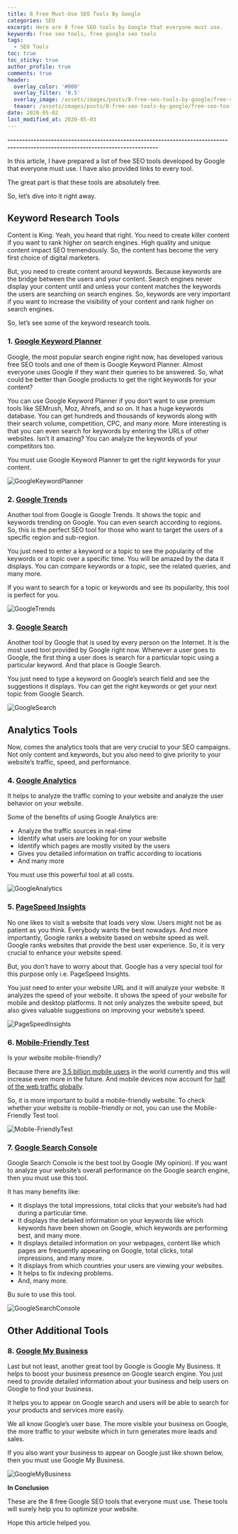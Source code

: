 ```yaml
---
title: 8 Free Must-Use SEO Tools By Google
categories: SEO
excerpt: Here are 8 free SEO tools by Google that everyone must use.
keywords: free seo tools, free google seo tools
tags:
  - SEO Tools
toc: true
toc_sticky: true
author_profile: true
comments: true
header:
  overlay_color: '#000'
  overlay_filter: '0.5'
  overlay_image: /assets/images/posts/8-free-seo-tools-by-google/free-seo-tools.png
  teaser: /assets/images/posts/8-free-seo-tools-by-google/free-seo-tools.png
date: 2020-05-02
last_modified_at: 2020-05-03
---
```


<b>--------------------------------------------------------------------------------------------------------------------------------</b>

In this article, I have prepared a list of free SEO tools developed by Google that everyone must use. I have also provided links to every tool.

The great part is that these tools are absolutely free.

So, let’s dive into it right away.

## Keyword Research Tools

Content is King. Yeah, you heard that right. You need to create killer content if you want to rank higher on search engines. High quality and unique content impact SEO tremendously. So, the content has become the very first choice of digital marketers. 

But, you need to create content around keywords. Because keywords are the bridge between the users and your content. Search engines never display your content until and unless your content matches the keywords the users are searching on search engines. So, keywords are very important if you want to increase the visibility of your content and rank higher on search engines.

So, let’s see some of the keyword research tools.

### 1. [Google Keyword Planner](https://ads.google.com/home/tools/keyword-planner/)

Google, the most popular search engine right now, has developed various free SEO tools and one of them is Google Keyword Planner. Almost everyone uses Google if they want their queries to be answered. So, what could be better than Google products to get the right keywords for your content?

You can use Google Keyword Planner if you don’t want to use premium tools like SEMrush, Moz, Ahrefs, and so on. It has a huge keywords database. You can get hundreds and thousands of keywords along with their search volume, competition, CPC, and many more. More interesting is that you can even search for keywords by entering the URLs of other websites. Isn’t it amazing? You can analyze the keywords of your competitors too.

You must use Google Keyword Planner to get the right keywords for your content.

![GoogleKeywordPlanner](/assets/images/posts/8-free-seo-tools-by-google/google-keyword-planner.jpg "Google Keyword Planner")

### 2. [Google Trends](https://trends.google.com/trends/?geo=US)

Another tool from Google is Google Trends. It shows the topic and keywords trending on Google. You can even search according to regions. So, this is the perfect SEO tool for those who want to target the users of a specific region and sub-region.

You just need to enter a keyword or a topic to see the popularity of the keywords or a topic over a specific time. You will be amazed by the data it displays. You can compare keywords or a topic, see the related queries, and many more.

If you want to search for a topic or keywords and see its popularity, this tool is perfect for you.

![GoogleTrends](/assets/images/posts/8-free-seo-tools-by-google/google-trends.jpg "Google Trends")

### 3. [Google Search](https://www.google.com/) 

Another tool by Google that is used by every person on the Internet. It is the most used tool provided by Google right now. Whenever a user goes to Google, the first thing a user does is search for a particular topic using a particular keyword. And that place is Google Search.

You just need to type a keyword on Google’s search field and see the suggestions it displays. You can get the right keywords or get your next topic from Google Search. 

![GoogleSearch](/assets/images/posts/8-free-seo-tools-by-google/google-search.png "Google Search")

## Analytics Tools

Now, comes the analytics tools that are very crucial to your SEO campaigns. Not only content and keywords, but you also need to give priority to your website’s traffic, speed, and performance.
 
### 4. [Google Analytics](https://accounts.google.com/ServiceLogin/webreauth?service=analytics&passive=1209600&continue=https%3A%2F%2Fanalytics.google.com%2Fanalytics%2Fweb%2F%23&followup=https%3A%2F%2Fanalytics.google.com%2Fanalytics%2Fweb%2F&flowName=GlifWebSignIn&flowEntry=ServiceLogin)

It helps to analyze the traffic coming to your website and analyze the user behavior on your website. 

Some of the benefits of using Google Analytics are:

- Analyze the traffic sources in real-time
- Identify what users are looking for on your website
- Identify which pages are mostly visited by the users
- Gives you detailed information on traffic according to locations
- And many more

You must use this powerful tool at all costs.

![GoogleAnalytics](/assets/images/posts/8-free-seo-tools-by-google/google-analytics.png "Google Analytics")

### 5. [PageSpeed Insights](https://developers.google.com/speed/pagespeed/insights/)

No one likes to visit a website that loads very slow. Users might not be as patient as you think. Everybody wants the best nowadays. And more importantly, Google ranks a website based on website speed as well. Google ranks websites that provide the best user experience. So, it is very crucial to enhance your website speed.

But, you don’t have to worry about that. Google has a very special tool for this purpose only i.e. PageSpeed Insights. 

You just need to enter your website URL and it will analyze your website. It analyzes the speed of your website. It shows the speed of your website for mobile and desktop platforms. It not only analyzes the website speed, but also gives valuable suggestions on improving your website’s speed.

![PageSpeedInsights](/assets/images/posts/8-free-seo-tools-by-google/google-page-speed-insights.png "PageSpeed Insights")

### 6. [Mobile-Friendly Test](https://search.google.com/test/mobile-friendly)

Is your website mobile-friendly?

Because there are [3.5 billion mobile users](https://www.bankmycell.com/blog/how-many-phones-are-in-the-world) in the world currently and this will increase even more in the future. And mobile devices now account for [half of the web traffic globally](https://quoracreative.com/article/mobile-marketing-statistics).

So, it is more important to build a mobile-friendly website. To check whether your website is mobile-friendly or not, you can use the Mobile-Friendly Test tool. 

![Mobile-FriendlyTest](/assets/images/posts/8-free-seo-tools-by-google/google-mobile-friendly-tes.png "Mobile-Friendly Test")

### 7. [Google Search Console](https://search.google.com/search-console/about)

Google Search Console is the best tool by Google (My opinion). If you want to analyze your website’s overall performance on the Google search engine, then you must use this tool.

It has many benefits like:

- It displays the total impressions, total clicks that your website’s had had during a particular time.
- It displays the detailed information on your keywords like which keywords have been shown on Google, which keywords are performing best, and many more.
- It displays detailed information on your webpages, content like which pages are frequently appearing on Google, total clicks, total impressions, and many more.
- It displays from which countries your users are viewing your websites.
- It helps to fix indexing problems.
- And, many more.

Bu sure to use this tool.

![GoogleSearchConsole](/assets/images/posts/8-free-seo-tools-by-google/google-search-console.png "Google Search Console")
 
## Other Additional Tools

### 8. [Google My Business](https://www.google.com/intl/en_us/business/)

Last but not least, another great tool by Google is Google My Business. It helps to boost your business presence on Google search engine. You just need to provide detailed information about your business and help users on Google to find your business. 

It helps you to appear on Google search and users will be able to search for your products and services more easily.

We all know Google’s user base. The more visible your business on Google, the more traffic to your website which in turn generates more leads and sales. 

If you also want your business to appear on Google just like shown below, then you must use Google My Business.

![GoogleMyBusiness](/assets/images/posts/8-free-seo-tools-by-google/google-my-business.png "Google My Business")

**In Conclusion**

These are the 8 free Google SEO tools that everyone must use. These tools will surely help you to optimize your website.

Hope this article helped you. 

